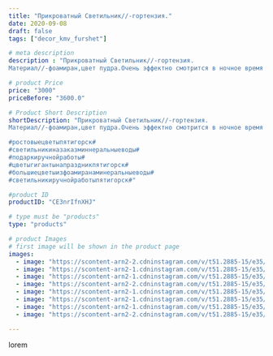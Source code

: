 ```yaml
---
title: "Прикроватный Светильник//-гортензия."
date: 2020-09-08
draft: false
tags: ["decor_kmv_furshet"]

# meta description
description : "Прикроватный Светильник//-гортензия.
Материал//-фоамиран,цвет пудра.Очень эффектно смотрится в ночное время суток,Использовать только LED лампы, т.е те что не н"

# product Price
price: "3000"
priceBefore: "3600.0"

# Product Short Description
shortDescription: "Прикроватный Светильник//-гортензия.
Материал//-фоамиран,цвет пудра.Очень эффектно смотрится в ночное время суток,Использовать только LED лампы, т.е те что не накаливаются. Цветовая гамма может быть абсолютно любой.

#ростовыецветыпятигорск#
#светильникиназаказминнеральныеводы#
#подаркиручнойработы#
#цветыгигантынапраздникпятигорск#
#большиецветыизфоамиранаминеральныеводы#
#светильникиручнойработыпятигорск#"

#product ID
productID: "CE3nrIfnXHJ"

# type must be "products"
type: "products"

# product Images
# first image will be shown in the product page
images:
  - image: "https://scontent-arn2-2.cdninstagram.com/v/t51.2885-15/e35/p1080x1080/118843844_819733692187968_9163532345159640005_n.jpg?tp=1&_nc_ht=scontent-arn2-2.cdninstagram.com&_nc_cat=100&_nc_ohc=htnJyuhrVfQAX_msskj&oh=85207fb3732320170affbbbf536f48e4&oe=606A9773&ig_cache_key=MjM5MzU1NjIxMjA0OTE4MDgxOA%3D%3D.2"
  - image: "https://scontent-arn2-1.cdninstagram.com/v/t51.2885-15/e35/p1080x1080/118986107_256600262079431_3489437410993234483_n.jpg?tp=1&_nc_ht=scontent-arn2-1.cdninstagram.com&_nc_cat=111&_nc_ohc=WI8gO8ELbOcAX_Pv1fe&oh=3ab4e9386fce8b4755b5cf9917075cfe&oe=606A2386&ig_cache_key=MjM5MzU1NjIxMjA1NzQ4NzQ0NA%3D%3D.2"
  - image: "https://scontent-arn2-1.cdninstagram.com/v/t51.2885-15/e35/p1080x1080/118931339_748325489351493_4943591677442827749_n.jpg?tp=1&_nc_ht=scontent-arn2-1.cdninstagram.com&_nc_cat=109&_nc_ohc=2pa2vk46cr4AX9_dIkO&oh=eb2ec63f9663c3e245494fb21bfc7749&oe=606CEC1C&ig_cache_key=MjM5MzU1NjIxMjA3NDM0OTYyMQ%3D%3D.2"
  - image: "https://scontent-arn2-2.cdninstagram.com/v/t51.2885-15/e35/p1080x1080/118823816_736667923548164_7428074391086958191_n.jpg?tp=1&_nc_ht=scontent-arn2-2.cdninstagram.com&_nc_cat=108&_nc_ohc=spffR0v7rNgAX8udYwa&oh=6cd587d915778567ffbe2215d16a8f99&oe=606AEF7B&ig_cache_key=MjM5MzU1NjIxMjEyNDUxMDkyNg%3D%3D.2"
  - image: "https://scontent-arn2-1.cdninstagram.com/v/t51.2885-15/e35/p1080x1080/118912795_208186364205355_3239823740721236564_n.jpg?tp=1&_nc_ht=scontent-arn2-1.cdninstagram.com&_nc_cat=107&_nc_ohc=dEfvFrxRaWAAX8988eB&oh=3c96e2009ea70b608f62b64d8f8841ba&oe=60698B29&ig_cache_key=MjM5MzU1NjIxMjExNjIzMTk0NA%3D%3D.2"
  - image: "https://scontent-arn2-1.cdninstagram.com/v/t51.2885-15/e35/p1080x1080/118921330_3253598951391267_6495545887997039904_n.jpg?tp=1&_nc_ht=scontent-arn2-1.cdninstagram.com&_nc_cat=103&_nc_ohc=tZ_NjaA_5zsAX88k3lm&oh=55d2ea88b2c16d91727bacc21123bbd8&oe=606AA939&ig_cache_key=MjM5MzU1NjIxMjA5OTMzNjgxOQ%3D%3D.2"
  - image: "https://scontent-arn2-1.cdninstagram.com/v/t51.2885-15/e35/p1080x1080/118824307_259122811795114_5833391951834280875_n.jpg?tp=1&_nc_ht=scontent-arn2-1.cdninstagram.com&_nc_cat=110&_nc_ohc=7SS3QUY-1QYAX-QJ9K5&oh=7f56cd1f742c01c690a1f03a04e3fe57&oe=606D2533&ig_cache_key=MjM5MzU1NjIxMjA5MDk3OTAwMA%3D%3D.2"
  - image: "https://scontent-arn2-2.cdninstagram.com/v/t51.2885-15/e35/p1080x1080/118996508_610181296306541_4250261370429106885_n.jpg?tp=1&_nc_ht=scontent-arn2-2.cdninstagram.com&_nc_cat=105&_nc_ohc=tbeXSznlP_AAX9UnQ4a&oh=3e7fc09566069ec55c7245fed5b0873f&oe=6069B6A3&ig_cache_key=MjM5MzU1NjIxMjEwNzg0NjQ5NQ%3D%3D.2"

---
```

lorem
